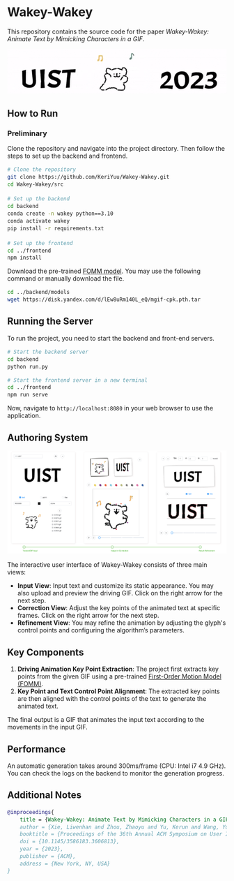 # Wakey-Wakey
This repository contains the source code for the paper *Wakey-Wakey: Animate Text by Mimicking Characters in a GIF*.

![Interface](assets/banner.gif)


## How to Run

### Preliminary
Clone the repository and navigate into the project directory. Then follow the steps to set up the backend and frontend.

```bash
# Clone the repository
git clone https://github.com/KeriYuu/Wakey-Wakey.git
cd Wakey-Wakey/src

# Set up the backend
cd backend
conda create -n wakey python==3.10
conda activate wakey
pip install -r requirements.txt

# Set up the frontend
cd ../frontend
npm install
```

Download the pre-trained [FOMM model](https://github.com/AliaksandrSiarohin/first-order-model).
You may use the following command or manually download the file.

```bash
cd ../backend/models
wget https://disk.yandex.com/d/lEw8uRm140L_eQ/mgif-cpk.pth.tar
```

## Running the Server

To run the project, you need to start the backend and front-end servers.

```bash
# Start the backend server
cd backend
python run.py
```
```bash
# Start the frontend server in a new terminal
cd ../frontend
npm run serve
```

Now, navigate to `http://localhost:8080` in your web browser to use the application.


## Authoring System
![Interface](assets/interface.png)

The interactive user interface of Wakey-Wakey consists of three main views:

- **Input View**: Input text and customize its static appearance. You may also upload and preview the driving GIF. Click on the right arrow for the next step.
- **Correction View**: Adjust the key points of the animated text at specific frames. Click on the right arrow for the next step.
- **Refinement View**: You may refine the animation by adjusting the glyph's control points and configuring the algorithm’s parameters.



## Key Components

1. **Driving Animation Key Point Extraction**: The project first extracts key points from the given GIF using a pre-trained [First-Order Motion Model (FOMM)](https://github.com/AliaksandrSiarohin/first-order-model).
2. **Key Point and Text Control Point Alignment**: The extracted key points are then aligned with the control points of the text to generate the animated text.

The final output is a GIF that animates the input text according to the movements in the input GIF.

## Performance
An automatic generation takes around 300ms/frame (CPU: Intel i7 4.9 GHz). You can check the logs on the backend to monitor the generation progress.



## Additional Notes
```bibtex
@inproceedings{
    title = {Wakey-Wakey: Animate Text by Mimicking Characters in a GIF},
    author = {Xie, Liwenhan and Zhou, Zhaoyu and Yu, Kerun and Wang, Yun and Qu, Huamin and Chen, Siming},
    booktitle = {Proceedings of the 36th Annual ACM Symposium on User Interface Software and Technology},
    doi = {10.1145/3586183.3606813},
    year = {2023},
    publisher = {ACM},
    address = {New York, NY, USA}
}
```
